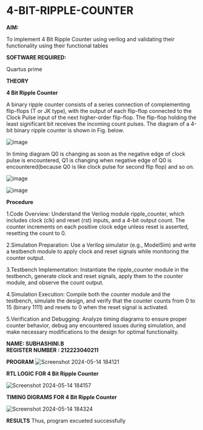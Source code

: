 # 4-BIT-RIPPLE-COUNTER

**AIM:**

To implement  4 Bit Ripple Counter using verilog and validating their functionality using their functional tables

**SOFTWARE REQUIRED:**

Quartus prime

**THEORY**

**4 Bit Ripple Counter**

A binary ripple counter consists of a series connection of complementing flip-flops (T or JK type), with the output of each flip-flop connected to the Clock Pulse input of the next higher-order flip-flop. The flip-flop holding the least significant bit receives the incoming count pulses. The diagram of a 4-bit binary ripple counter is shown in Fig. below.

![image](https://github.com/naavaneetha/4-BIT-RIPPLE-COUNTER/assets/154305477/cb4b74d4-31ab-4359-95d0-d22e67daba13)

In timing diagram Q0 is changing as soon as the negative edge of clock pulse is encountered, Q1 is changing when negative edge of Q0 is encountered(because Q0 is like clock pulse for second flip flop) and so on.

![image](https://github.com/naavaneetha/4-BIT-RIPPLE-COUNTER/assets/154305477/a573a7d6-014e-4e54-93e6-e2ac9530960b)

![image](https://github.com/naavaneetha/4-BIT-RIPPLE-COUNTER/assets/154305477/85e1958a-2fc1-49bb-9a9f-d58ccbf3663c)

**Procedure**

1.Code Overview: Understand the Verilog module ripple_counter, which includes clock (clk) and reset (rst) inputs, and a 4-bit output count. The counter increments on each positive clock edge unless reset is asserted, resetting the count to 0.

2.Simulation Preparation: Use a Verilog simulator (e.g., ModelSim) and write a testbench module to apply clock and reset signals while monitoring the counter output.

3.Testbench Implementation: Instantiate the ripple_counter module in the testbench, generate clock and reset signals, apply them to the counter module, and observe the count output.

4.Simulation Execution: Compile both the counter module and the testbench, simulate the design, and verify that the counter counts from 0 to 15 (binary 1111) and resets to 0 when the reset signal is activated.

5.Verification and Debugging: Analyze timing diagrams to ensure proper counter behavior, debug any encountered issues during simulation, and make necessary modifications to the design for optimal functionality.


**NAME: SUBHASHINI.B**   
**REGISTER NUMBER : 212223040211**  





**PROGRAM**
![Screenshot 2024-05-14 184121](https://github.com/subha-shinibalasubramanian/4-BIT-RIPPLE-COUNTER/assets/164154478/4830e9f1-d083-490d-9bde-d22cf3d6d089)



**RTL LOGIC FOR 4 Bit Ripple Counter**


![Screenshot 2024-05-14 184157](https://github.com/subha-shinibalasubramanian/4-BIT-RIPPLE-COUNTER/assets/164154478/537aef94-136b-46c9-b3c1-fd7542d9cb27)

**TIMING DIGRAMS FOR 4 Bit Ripple Counter**

![Screenshot 2024-05-14 184324](https://github.com/subha-shinibalasubramanian/4-BIT-RIPPLE-COUNTER/assets/164154478/fcbff3e1-a537-4de4-9d41-a0c4976747f4)


**RESULTS**
Thus, program excueted successfully
